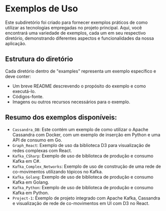 # Exemplos de Uso

Este subdiretório foi criado para fornecer exemplos práticos de como utilizar as tecnologias empregadas no projeto principal. Aqui, você encontrará uma variedade de exemplos, cada um em seu respectivo diretório, demonstrando diferentes aspectos e funcionalidades da nossa aplicação.

## Estrutura do diretório

Cada diretório dentro de "examples" representa um exemplo específico e deve conter:

- Um breve README descrevendo o propósito do exemplo e como executá-lo.
- Códigos-fonte.
- Imagens ou outros recursos necessários para o exemplo.

## Resumo dos exemplos disponíveis:

- `Cassandra_DB`: Este contém um exemplo de como utilizar o Apache Cassandra com Docker, com um exemplo de inserção em Python e uma API de consumo em Go.
- `Graph_React`: Exemplo de uso da biblioteca D3 para visualização de redes complexas com React.
- `Kafka_CSharp`: Exemplo de uso de biblioteca de produção e consumo Kafka em C#.
- `Kafka_Complex_Networks`: Exemplo de uso de construção de uma rede de co-movimentos utilizando tópicos no Kafka.
- `Kafka_Golang`: Exemplo de uso de biblioteca de produção e consumo Kafka em Golang.
- `Kafka_Python`:  Exemplo de uso de biblioteca de produção e consumo Kafka em Python.
- `Project-1`: Exemplo de projeto integrado com Apache Kafka, Cassandra e visualização de rede de co-movimentos em UI com D3 no React.
